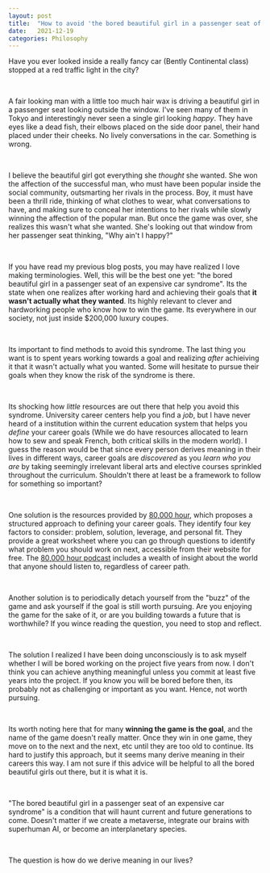 ```yaml
---
layout: post
title:  "How to avoid 'the bored beautiful girl in a passenger seat of an expensive car' syndrome"
date:   2021-12-19
categories: Philosophy
---
```


Have you ever looked inside a really fancy car (Bently Continental class) stopped at a red traffic light in the city? 

&nbsp;

A fair looking man with a little too much hair wax is driving a beautiful girl in a passenger seat looking outside the window. I've seen many of them in Tokyo and interestingly never seen a single girl looking *happy*. They have eyes like a dead fish, their elbows placed on the side door panel, their hand placed under their cheeks. No lively conversations in the car. Something is wrong. 

&nbsp;

I believe the beautiful girl got everything she *thought* she wanted. She won the affection of the successful man, who must have been popular inside the social community, outsmarting her rivals in the process. Boy, it must have been a thrill ride, thinking of what clothes to wear, what conversations to have, and making sure to conceal her intentions to her rivals while slowly winning the affection of the popular man. But once the game was over, she realizes this wasn't what she wanted. She's looking out that window from her passenger seat thinking, "Why ain't I happy?"

&nbsp;

If you have read my previous blog posts, you may have realized I love making terminologies. Well, this will be the best one yet: "the bored beautiful girl in a passenger seat of an expensive car syndrome". Its the state when one realizes after working hard and achieving their goals that **it wasn't actually what they wanted**. Its highly relevant to clever and hardworking people who know how to win the game. Its everywhere in our society, not just inside $200,000 luxury coupes. 

&nbsp;

Its important to find methods to avoid this syndrome. The last thing you want is to spent years working towards a goal and realizing *after* achieiving it that it wasn't actually what you wanted. Some will hesitate to pursue their goals when they know the risk of the syndrome is there. 

&nbsp;

Its shocking how *little* resources are out there that help you avoid this syndrome. University career centers help you find a *job*, but I have never heard of a institution within the current education system that helps you *define* your career goals (While we do have resources allocated to learn how to sew and speak French, both critical skills in the modern world). I guess the reason would be that since every person derives meaning in their lives in different ways, career goals are *discovered* as you *learn who you are* by taking seemingly irrelevant liberal arts and elective courses sprinkled throughout the curriculum. Shouldn't there at least be a framework to follow for something so important? 

&nbsp;

One solution is the resources provided by [80,000 hour](https://80000hours.org/), which proposes a structured approach to defining your career goals. They identify four key factors to consider: problem, solution, leverage, and personal fit. They provide a great worksheet where you can go through questions to identify what problem you should work on next, accessible from their website for free. The [80,000 hour podcast](https://80000hours.org/podcast/episodes/) includes a wealth of insight about the world that anyone should listen to, regardless of career path. 

&nbsp;

Another solution is to periodically detach yourself from the "buzz" of the game and ask yourself if the goal is still worth pursuing. Are you enjoying the game for the sake of it, or are you building towards a future that is worthwhile? If you wince reading the question, you need to stop and reflect.  

&nbsp;

The solution I realized I have been doing unconsciously is to ask myself whether I will be bored working on the project five years from now. I don't think you can achieve anything meaningful unless you commit at least five years into the project. If you know you will be bored before then, its probably not as challenging or important as you want. Hence, not worth pursuing. 

&nbsp;

Its worth noting here that for many  **winning the game is the goal**, and the name of the game doesn't really matter. Once they win in one game, they move on to the next and the next, etc until they are too old to continue. Its hard to justify this approach, but it seems many derive meaning in their careers this way. I am not sure if this advice will be helpful to all the bored beautiful girls out there, but it is what it is. 

&nbsp;

"The bored beautiful girl in a passenger seat of an expensive car syndrome" is a condition that will haunt current and future generations to come. Doesn't matter if we create a metaverse, integrate our brains with superhuman AI, or become an interplanetary species. 

&nbsp;

The question is how do we derive meaning in our lives?